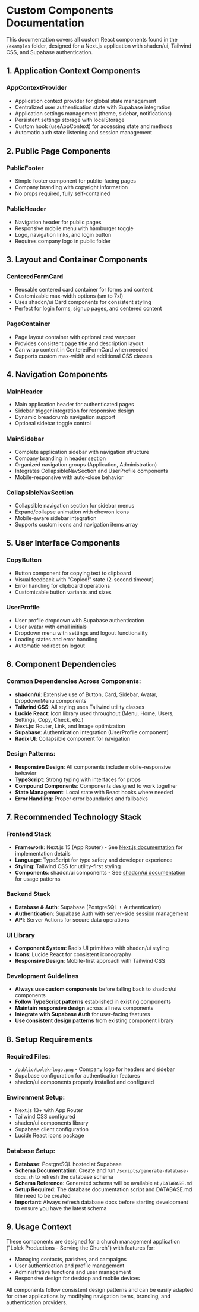 # Custom Components Documentation

This documentation covers all custom React components found in the `/examples` folder, designed for a Next.js application with shadcn/ui, Tailwind CSS, and Supabase authentication.

## 1. Application Context Components

### AppContextProvider
- Application context provider for global state management
- Centralized user authentication state with Supabase integration
- Application settings management (theme, sidebar, notifications)
- Persistent settings storage with localStorage
- Custom hook (useAppContext) for accessing state and methods
- Automatic auth state listening and session management

## 2. Public Page Components

### PublicFooter
- Simple footer component for public-facing pages
- Company branding with copyright information
- No props required, fully self-contained

### PublicHeader
- Navigation header for public pages
- Responsive mobile menu with hamburger toggle
- Logo, navigation links, and login button
- Requires company logo in public folder

## 3. Layout and Container Components

### CenteredFormCard
- Reusable centered card container for forms and content
- Customizable max-width options (sm to 7xl)
- Uses shadcn/ui Card components for consistent styling
- Perfect for login forms, signup pages, and centered content

### PageContainer
- Page layout container with optional card wrapper
- Provides consistent page title and description layout
- Can wrap content in CenteredFormCard when needed
- Supports custom max-width and additional CSS classes

## 4. Navigation Components

### MainHeader
- Main application header for authenticated pages
- Sidebar trigger integration for responsive design
- Dynamic breadcrumb navigation support
- Optional sidebar toggle control

### MainSidebar
- Complete application sidebar with navigation structure
- Company branding in header section
- Organized navigation groups (Application, Administration)
- Integrates CollapsibleNavSection and UserProfile components
- Mobile-responsive with auto-close behavior

### CollapsibleNavSection
- Collapsible navigation section for sidebar menus
- Expand/collapse animation with chevron icons
- Mobile-aware sidebar integration
- Supports custom icons and navigation items array

## 5. User Interface Components

### CopyButton
- Button component for copying text to clipboard
- Visual feedback with "Copied!" state (2-second timeout)
- Error handling for clipboard operations
- Customizable button variants and sizes

### UserProfile
- User profile dropdown with Supabase authentication
- User avatar with email initials
- Dropdown menu with settings and logout functionality
- Loading states and error handling
- Automatic redirect on logout

## 6. Component Dependencies

### Common Dependencies Across Components:
- **shadcn/ui**: Extensive use of Button, Card, Sidebar, Avatar, DropdownMenu components
- **Tailwind CSS**: All styling uses Tailwind utility classes
- **Lucide React**: Icon library used throughout (Menu, Home, Users, Settings, Copy, Check, etc.)
- **Next.js**: Router, Link, and Image optimization
- **Supabase**: Authentication integration (UserProfile component)
- **Radix UI**: Collapsible component for navigation

### Design Patterns:
- **Responsive Design**: All components include mobile-responsive behavior
- **TypeScript**: Strong typing with interfaces for props
- **Compound Components**: Components designed to work together
- **State Management**: Local state with React hooks where needed
- **Error Handling**: Proper error boundaries and fallbacks

## 7. Recommended Technology Stack

### Frontend Stack
- **Framework**: Next.js 15 (App Router) - See [Next.js documentation](../nextjs/) for implementation details
- **Language**: TypeScript for type safety and developer experience
- **Styling**: Tailwind CSS for utility-first styling
- **Components**: shadcn/ui components - See [shadcn/ui documentation](../shadcn/) for usage patterns

### Backend Stack
- **Database & Auth**: Supabase (PostgreSQL + Authentication)
- **Authentication**: Supabase Auth with server-side session management
- **API**: Server Actions for secure data operations

### UI Library
- **Component System**: Radix UI primitives with shadcn/ui styling
- **Icons**: Lucide React for consistent iconography
- **Responsive Design**: Mobile-first approach with Tailwind CSS

### Development Guidelines
- **Always use custom components** before falling back to shadcn/ui components
- **Follow TypeScript patterns** established in existing components
- **Maintain responsive design** across all new components
- **Integrate with Supabase Auth** for user-facing features
- **Use consistent design patterns** from existing component library

## 8. Setup Requirements

### Required Files:
- `/public/Lolek-logo.png` - Company logo for headers and sidebar
- Supabase configuration for authentication features
- shadcn/ui components properly installed and configured

### Environment Setup:
- Next.js 13+ with App Router
- Tailwind CSS configured
- shadcn/ui components library
- Supabase client configuration
- Lucide React icons package

### Database Setup:
- **Database**: PostgreSQL hosted at Supabase
- **Schema Documentation**: Create and run `/scripts/generate-database-docs.sh` to refresh the database schema
- **Schema Reference**: Generated schema will be available at `/DATABASE.md`
- **Setup Required**: The database documentation script and DATABASE.md file need to be created
- **Important**: Always refresh database docs before starting development to ensure you have the latest schema

## 9. Usage Context

These components are designed for a church management application ("Lolek Productions - Serving the Church") with features for:
- Managing contacts, parishes, and campaigns
- User authentication and profile management
- Administrative functions and user management
- Responsive design for desktop and mobile devices

All components follow consistent design patterns and can be easily adapted for other applications by modifying navigation items, branding, and authentication providers.
